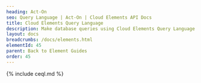 ```yaml
---
heading: Act-On
seo: Query Language | Act-On | Cloud Elements API Docs
title: Cloud Elements Query Language
description: Make database queries using Cloud Elements Query Language.
layout: docs
breadcrumbs: /docs/elements.html
elementId: 45
parent: Back to Element Guides
order: 45
---
```


{% include ceql.md %}
